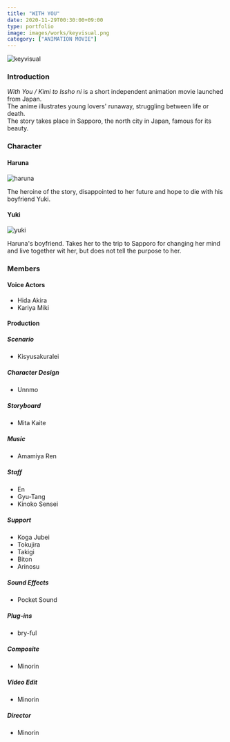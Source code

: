 ```yaml
---
title: "WITH YOU"
date: 2020-11-29T00:30:00+09:00
type: portfolio
image: images/works/keyvisual.png
category: ["ANIMATION MOVIE"]
---
```


![keyvisual](/images/works/keyvisual.png)
### Introduction
*With You / Kimi to Issho ni*  is a short independent animation movie launched from Japan.  
The anime illustrates young lovers' runaway, struggling between life or death.  
The story  takes place in Sapporo, the north city in Japan, famous for its beauty.

### Character
#### Haruna
![haruna](/images/works/haruna.png)

The heroine of the story, disappointed to her future and hope to die with his boyfriend Yuki.
#### Yuki
![yuki](/images/works/yuki.png)

Haruna's boyfriend. Takes her to the trip to Sapporo for changing her mind and live together wit her, but does not tell the purpose to her.

### Members
#### Voice Actors
- Hida Akira
- Kariya Miki
#### Production
##### Scenario
- Kisyusakuralei
##### Character Design
- Unnmo
##### Storyboard
- Mita Kaite
##### Music
- Amamiya Ren  
##### Staff
- En
- Gyu-Tang
- Kinoko Sensei
##### Support
- Koga Jubei
- Tokujira
- Takigi
- Biton
- Arinosu
##### Sound Effects
- Pocket Sound
##### Plug-ins
- bry-ful
##### Composite
- Minorin
##### Video Edit
- Minorin
##### Director
- Minorin


